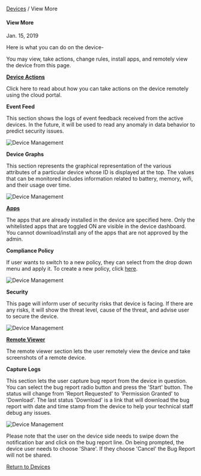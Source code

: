 [Devices](../index.md) / View More

#### View More

Jan. 15, 2019

Here is what you can do on the device-

You may view, take actions, change rules, install apps, and remotely view the device from this page.

[**Device Actions**](actions/index.md)

Click here to read about how you can take actions on the device remotely using the cloud portal.

**Event Feed**

This section shows the logs of event feedback received from the active devices. In the future, it will be used to read any anomaly in data behavior to predict security issues.

![Device Management](https://documentation-media.s3.amazonaws.com/images/6_DM.width-800.png?AWSAccessKeyId=AKIAJHOTEM5S4GAN2SGA)

**Device Graphs**

This section represents the graphical representation of the various attributes of a particular device whose ID is displayed at the top. The values that can be monitored includes information related to battery, memory, wifi, and their usage over time.

![Device Management](https://documentation-media.s3.amazonaws.com/images/7_DM.width-800.png?AWSAccessKeyId=AKIAJHOTEM5S4GAN2SGA)

[**Apps**](app-management/index.md)

The apps that are already installed in the device are specified here. Only the whitelisted apps that are toggled ON are visible in the device dashboard. You cannot download/install any of the apps that are not approved by the admin.

**Compliance Policy**

If user wants to switch to a new policy, they can select from the drop down menu and apply it. To create a new policy, click [here](../../policy-management/index.md).

![Device Management](https://documentation-media.s3.amazonaws.com/images/8_DM.width-800.png?AWSAccessKeyId=AKIAJHOTEM5S4GAN2SGA)

**Security**

This page will inform user of security risks that device is facing. If there are any risks, it will show the threat level, cause of the threat, and advise user to secure the device.

![Device Management](https://documentation-media.s3.amazonaws.com/images/9_DM.width-800.png?AWSAccessKeyId=AKIAJHOTEM5S4GAN2SGA)

[**Remote Viewer**](remote-viewer/index.md)

The remote viewer section lets the user remotely view the device and take screenshots of a remote device.

**Capture Logs**

This section lets the user capture bug report from the device in question. You can select the bug report radio button and press the 'Start' button. The status will change from 'Report Requested' to 'Permission Granted' to 'Download'. The last status 'Download' is a link that will download the bug report with date and time stamp from the device to help your technical staff debug any issues.

![Device Management](https://documentation-media.s3.amazonaws.com/images/10_DM.width-800.png?AWSAccessKeyId=AKIAJHOTEM5S4GAN2SGA)

Please note that the user on the device side needs to swipe down the notification bar and click on the bug report line. On being prompted, the device user needs to choose 'Share'. If they choose 'Cancel' the Bug Report will not be shared.

[Return to Devices](../index.md)
